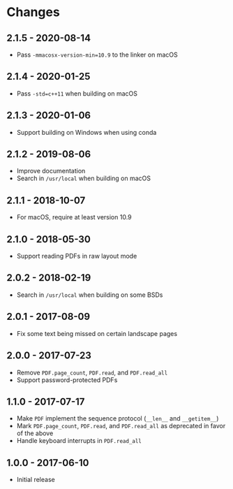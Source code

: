 # Changes

## 2.1.5 - 2020-08-14

 - Pass `-mmacosx-version-min=10.9` to the linker on macOS


## 2.1.4 - 2020-01-25

 - Pass `-std=c++11` when building on macOS


## 2.1.3 - 2020-01-06

 - Support building on Windows when using conda


## 2.1.2 - 2019-08-06

 - Improve documentation
 - Search in `/usr/local` when building on macOS


## 2.1.1 - 2018-10-07

 - For macOS, require at least version 10.9


## 2.1.0 - 2018-05-30

 - Support reading PDFs in raw layout mode


## 2.0.2 - 2018-02-19

 - Search in `/usr/local` when building on some BSDs


## 2.0.1 - 2017-08-09

 - Fix some text being missed on certain landscape pages


## 2.0.0 - 2017-07-23

 - Remove `PDF.page_count`, `PDF.read`, and `PDF.read_all`
 - Support password-protected PDFs


## 1.1.0 - 2017-07-17

 - Make `PDF` implement the sequence protocol (`__len__` and `__getitem__`)
 - Mark `PDF.page_count`, `PDF.read`, and `PDF.read_all` as deprecated in favor
   of the above
 - Handle keyboard interrupts in `PDF.read_all`


## 1.0.0 - 2017-06-10

 - Initial release
